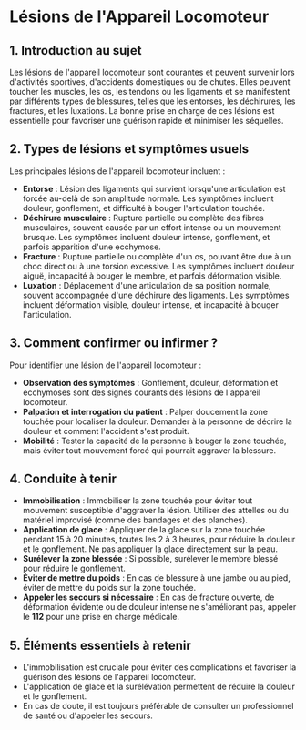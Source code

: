 # Lésions de l'Appareil Locomoteur

## 1. Introduction au sujet

Les lésions de l'appareil locomoteur sont courantes et peuvent survenir lors d'activités sportives, d'accidents domestiques ou de chutes. Elles peuvent toucher les muscles, les os, les tendons ou les ligaments et se manifestent par différents types de blessures, telles que les entorses, les déchirures, les fractures, et les luxations. La bonne prise en charge de ces lésions est essentielle pour favoriser une guérison rapide et minimiser les séquelles.

## 2. Types de lésions et symptômes usuels

Les principales lésions de l'appareil locomoteur incluent :

- **Entorse** : Lésion des ligaments qui survient lorsqu'une articulation est forcée au-delà de son amplitude normale. Les symptômes incluent douleur, gonflement, et difficulté à bouger l'articulation touchée.
- **Déchirure musculaire** : Rupture partielle ou complète des fibres musculaires, souvent causée par un effort intense ou un mouvement brusque. Les symptômes incluent douleur intense, gonflement, et parfois apparition d'une ecchymose.
- **Fracture** : Rupture partielle ou complète d'un os, pouvant être due à un choc direct ou à une torsion excessive. Les symptômes incluent douleur aiguë, incapacité à bouger le membre, et parfois déformation visible.
- **Luxation** : Déplacement d'une articulation de sa position normale, souvent accompagnée d'une déchirure des ligaments. Les symptômes incluent déformation visible, douleur intense, et incapacité à bouger l'articulation.

## 3. Comment confirmer ou infirmer ?

Pour identifier une lésion de l'appareil locomoteur :

- **Observation des symptômes** : Gonflement, douleur, déformation et ecchymoses sont des signes courants des lésions de l'appareil locomoteur.
- **Palpation et interrogation du patient** : Palper doucement la zone touchée pour localiser la douleur. Demander à la personne de décrire la douleur et comment l'accident s'est produit.
- **Mobilité** : Tester la capacité de la personne à bouger la zone touchée, mais éviter tout mouvement forcé qui pourrait aggraver la blessure.

## 4. Conduite à tenir

- **Immobilisation** : Immobiliser la zone touchée pour éviter tout mouvement susceptible d'aggraver la lésion. Utiliser des attelles ou du matériel improvisé (comme des bandages et des planches).
- **Application de glace** : Appliquer de la glace sur la zone touchée pendant 15 à 20 minutes, toutes les 2 à 3 heures, pour réduire la douleur et le gonflement. Ne pas appliquer la glace directement sur la peau.
- **Surélever la zone blessée** : Si possible, surélever le membre blessé pour réduire le gonflement.
- **Éviter de mettre du poids** : En cas de blessure à une jambe ou au pied, éviter de mettre du poids sur la zone touchée.
- **Appeler les secours si nécessaire** : En cas de fracture ouverte, de déformation évidente ou de douleur intense ne s'améliorant pas, appeler le **112** pour une prise en charge médicale.

## 5. Éléments essentiels à retenir

- L'immobilisation est cruciale pour éviter des complications et favoriser la guérison des lésions de l'appareil locomoteur.
- L'application de glace et la surélévation permettent de réduire la douleur et le gonflement.
- En cas de doute, il est toujours préférable de consulter un professionnel de santé ou d'appeler les secours.

